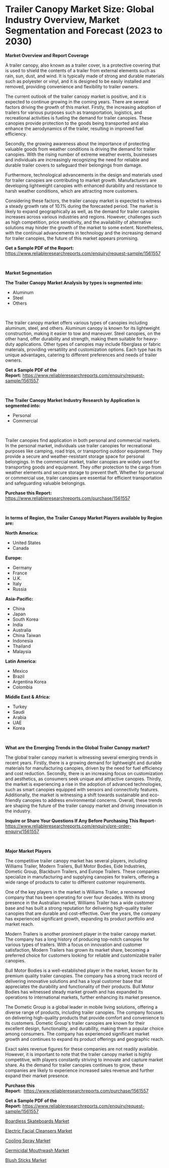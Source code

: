 <p><h1>Trailer Canopy Market Size: Global Industry Overview, Market Segmentation and Forecast (2023 to 2030)</h1></p><p><strong>Market Overview and Report Coverage</strong></p>
<p><p>A trailer canopy, also known as a trailer cover, is a protective covering that is used to shield the contents of a trailer from external elements such as rain, sun, dust, and wind. It is typically made of strong and durable materials such as polyester or vinyl, and it is designed to be easily installed and removed, providing convenience and flexibility to trailer owners.</p><p>The current outlook of the trailer canopy market is positive, and it is expected to continue growing in the coming years. There are several factors driving the growth of this market. Firstly, the increasing adoption of trailers for various purposes such as transportation, logistics, and recreational activities is fueling the demand for trailer canopies. These canopies provide protection to the goods being transported and also enhance the aerodynamics of the trailer, resulting in improved fuel efficiency.</p><p>Secondly, the growing awareness about the importance of protecting valuable goods from weather conditions is driving the demand for trailer canopies. With the rising number of extreme weather events, businesses and individuals are increasingly recognizing the need for reliable and durable trailer covers to safeguard their belongings from damage.</p><p>Furthermore, technological advancements in the design and materials used for trailer canopies are contributing to market growth. Manufacturers are developing lightweight canopies with enhanced durability and resistance to harsh weather conditions, which are attracting more customers.</p><p>Considering these factors, the trailer canopy market is expected to witness a steady growth rate of 10.1% during the forecasted period. The market is likely to expand geographically as well, as the demand for trailer canopies increases across various industries and regions. However, challenges such as high competition, price sensitivity, and the availability of alternative solutions may hinder the growth of the market to some extent. Nonetheless, with the continual advancements in technology and the increasing demand for trailer canopies, the future of this market appears promising.</p></p>
<p><strong>Get a Sample PDF of the Report:</strong> <a href="https://www.reliableresearchreports.com/enquiry/request-sample/1561557">https://www.reliableresearchreports.com/enquiry/request-sample/1561557</a></p>
<p>&nbsp;</p>
<p><strong>Market Segmentation</strong></p>
<p><strong>The Trailer Canopy Market Analysis by types is segmented into:</strong></p>
<p><ul><li>Aluminum</li><li>Steel</li><li>Others</li></ul></p>
<p>&nbsp;</p>
<p><p>The trailer canopy market offers various types of canopies including aluminum, steel, and others. Aluminum canopy is known for its lightweight construction, making it easier to tow and maneuver. Steel canopies, on the other hand, offer durability and strength, making them suitable for heavy-duty applications. Other types of canopies may include fiberglass or fabric materials, providing versatility and customization options. Each type has its unique advantages, catering to different preferences and needs of trailer owners.</p></p>
<p><strong>Get a Sample PDF of the Report:</strong>&nbsp;<a href="https://www.reliableresearchreports.com/enquiry/request-sample/1561557">https://www.reliableresearchreports.com/enquiry/request-sample/1561557</a></p>
<p>&nbsp;</p>
<p><strong>The Trailer Canopy Market Industry Research by Application is segmented into:</strong></p>
<p><ul><li>Personal</li><li>Commercial</li></ul></p>
<p>&nbsp;</p>
<p><p>Trailer canopies find application in both personal and commercial markets. In the personal market, individuals use trailer canopies for recreational purposes like camping, road trips, or transporting outdoor equipment. They provide a secure and weather-resistant storage space for personal belongings. In the commercial market, trailer canopies are widely used for transporting goods and equipment. They offer protection to the cargo from weather elements and secure storage to prevent theft. Whether for personal or commercial use, trailer canopies are essential for efficient transportation and safeguarding valuable belongings.</p></p>
<p><strong>Purchase this Report:</strong>&nbsp; <a href="https://www.reliableresearchreports.com/purchase/1561557">https://www.reliableresearchreports.com/purchase/1561557</a></p>
<p>&nbsp;</p>
<p><strong>In terms of Region, the Trailer Canopy Market Players available by Region are:</strong></p>
<p>
    <p> <strong> North America: </strong>
        <ul>
            <li>United States</li>
            <li>Canada</li>
        </ul>
        </p> 
    <p> <strong> Europe: </strong>
        <ul>
            <li>Germany</li>
            <li>France</li>
            <li>U.K.</li>
            <li>Italy</li>
            <li>Russia</li>
        </ul>
        </p> 
    <p> <strong> Asia-Pacific: </strong>
        <ul>
            <li>China</li>
            <li>Japan</li>
            <li>South Korea</li>
            <li>India</li>
            <li>Australia</li>
            <li>China Taiwan</li>
            <li>Indonesia</li>
            <li>Thailand</li>
            <li>Malaysia</li>
        </ul>
        </p> 
    <p> <strong> Latin America: </strong>
        <ul>
            <li>Mexico</li>
            <li>Brazil</li>
            <li>Argentina Korea</li>
            <li>Colombia</li>
        </ul>
        </p> 
    <p> <strong> Middle East & Africa: </strong>
        <ul>
            <li>Turkey</li>
            <li>Saudi</li>
            <li>Arabia</li>
            <li>UAE</li>
            <li>Korea</li>
        </ul>
    </p>
    </p>
<p>&nbsp;</p>
<p><strong>What are the Emerging Trends in the Global Trailer Canopy market?</strong></p>
<p><p>The global trailer canopy market is witnessing several emerging trends in recent years. Firstly, there is a growing demand for lightweight and durable materials for manufacturing canopies, driven by the need for fuel efficiency and cost reduction. Secondly, there is an increasing focus on customization and aesthetics, as consumers seek unique and attractive canopies. Thirdly, the market is experiencing a rise in the adoption of advanced technologies, such as smart canopies equipped with sensors and connectivity features. Additionally, the market is witnessing a shift towards sustainable and eco-friendly canopies to address environmental concerns. Overall, these trends are shaping the future of the trailer canopy market and driving innovation in the industry.</p></p>
<p><strong>Inquire or Share Your Questions If Any Before Purchasing This Report</strong>- <a href="https://www.reliableresearchreports.com/enquiry/pre-order-enquiry/1561557">https://www.reliableresearchreports.com/enquiry/pre-order-enquiry/1561557</a></p>
<p>&nbsp;</p>
<p><strong>Major Market Players</strong></p>
<p><p>The competitive trailer canopy market has several players, including Williams Trailer, Modern Trailers, Bull Motor Bodies, Eide Industries, Dometic Group, Blackburn Trailers, and Europe Trailers. These companies specialize in manufacturing and supplying canopies for trailers, offering a wide range of products to cater to different customer requirements.</p><p>One of the key players in the market is Williams Trailer, a renowned company that has been operating for over four decades. With its strong presence in the Australian market, Williams Trailer has a wide customer base and has built a strong reputation for delivering high-quality trailer canopies that are durable and cost-effective. Over the years, the company has experienced significant growth, expanding its product portfolio and market reach.</p><p>Modern Trailers is another prominent player in the trailer canopy market. The company has a long history of producing top-notch canopies for various types of trailers. With a focus on innovation and customer satisfaction, Modern Trailers has grown its market share, becoming a preferred choice for customers looking for reliable and customizable trailer canopies.</p><p>Bull Motor Bodies is a well-established player in the market, known for its premium quality trailer canopies. The company has a strong track record of delivering innovative solutions and has a loyal customer base that appreciates the durability and functionality of their products. Bull Motor Bodies has witnessed steady market growth and has expanded its operations to international markets, further enhancing its market presence.</p><p>The Dometic Group is a global leader in mobile living solutions, offering a diverse range of products, including trailer canopies. The company focuses on delivering high-quality products that provide comfort and convenience to its customers. Dometic Group's trailer canopies are known for their excellent design, functionality, and durability, making them a popular choice among consumers. The company has experienced significant market growth and continues to expand its product offerings and geographic reach.</p><p>Exact sales revenue figures for these companies are not readily available. However, it is important to note that the trailer canopy market is highly competitive, with players constantly striving to innovate and capture market share. As the demand for trailer canopies continues to grow, these companies are likely to experience increased sales revenue and further expand their market presence.</p></p>
<p><strong>Purchase this Report:</strong>&nbsp;&nbsp;<a href="https://www.reliableresearchreports.com/purchase/1561557">https://www.reliableresearchreports.com/purchase/1561557</a></p>
<p></p>
<p><strong>Get a Sample PDF of the Report:</strong>&nbsp;<a href="https://www.reliableresearchreports.com/enquiry/request-sample/1561557">https://www.reliableresearchreports.com/enquiry/request-sample/1561557</a></p>
<p><p><a href="https://medium.com/@kellielakin_97357/boardless-skateboards-market-size-cagr-trends-2024-2030-c176f391b817">Boardless Skateboards Market</a></p><p><a href="https://medium.com/@irmaabshire/electric-facial-cleansers-market-size-and-market-trends-complete-industry-overview-2023-to-2030-ffa4fd7eeea1">Electric Facial Cleansers Market</a></p><p><a href="https://medium.com/@juananienow/cooling-spray-market-furnishes-information-on-market-share-market-trends-and-market-growth-b6b6c18700bf">Cooling Spray Market</a></p><p><a href="https://medium.com/@jaydonhyatt2023/germicidal-mouthwash-market-competitive-analysis-market-trends-and-forecast-to-2030-824acdc862dc">Germicidal Mouthwash Market</a></p><p><a href="https://medium.com/@drakecorwin2023/blush-sticks-market-analysis-its-cagr-market-segmentation-and-global-industry-overview-b55c360afa71">Blush Sticks Market</a></p></p>